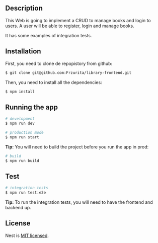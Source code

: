 ## Description
This Web is going to implement a CRUD to manage books and login to users. A user will be able to register, login and manage books.

It has some examples of integration tests.

## Installation
First, you need to clone de repopistory from github:
```bash
$ git clone git@github.com:Frzurita/library-frontend.git
```

Then, you need to install all the dependencies:

```bash
$ npm install
```

## Running the app

```bash
# development
$ npm run dev

# production mode
$ npm run start
```
**Tip:** You will need to build the project before you run the app in prod:
```bash
# build
$ npm run build
```

## Test

```bash
# integration tests
$ npm run test:e2e
```
**Tip:** To run the integration tests, you will need to have the frontend and backend up.


## License

Nest is [MIT licensed](LICENSE).
